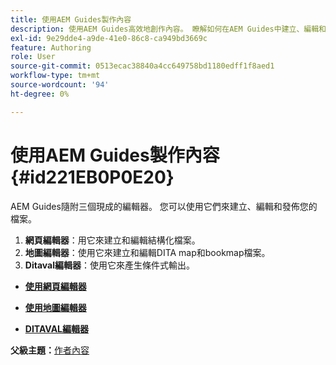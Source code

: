 ```yaml
---
title: 使用AEM Guides製作內容
description: 使用AEM Guides高效地創作內容。 瞭解如何在AEM Guides中建立、編輯和發佈檔案。
exl-id: 9e29dde4-a9de-41e0-86c8-ca949bd3669c
feature: Authoring
role: User
source-git-commit: 0513ecac38840a4cc649758bd1180edff1f8aed1
workflow-type: tm+mt
source-wordcount: '94'
ht-degree: 0%

---
```


# 使用AEM Guides製作內容 {#id221EB0P0E20}

AEM Guides隨附三個現成的編輯器。 您可以使用它們來建立、編輯和發佈您的檔案。

1. **網頁編輯器**：用它來建立和編輯結構化檔案。
1. **地圖編輯器**：使用它來建立和編輯DITA map和bookmap檔案。
1. **Ditaval編輯器**：使用它來產生條件式輸出。

- **[使用網頁編輯器](web-editor.md)**

- **[使用地圖編輯器](map-editor.md)**

- **[DITAVAL編輯器](ditaval-editor.md)**


**父級主題：**[&#x200B;作者內容](authoring-content.md)
